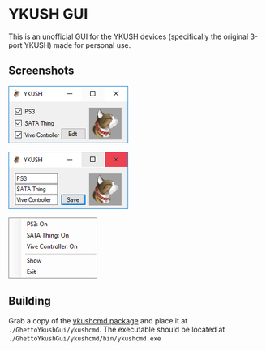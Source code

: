 # YKUSH GUI

This is an unofficial GUI for the YKUSH devices (specifically the original 3-port YKUSH) made for personal use.

## Screenshots

![Normal View](./window.png)

![Edit View](./window-edit-mode.png)

![Tray Icon Context Menu](./sample-tray-menu.png)

## Building

Grab a copy of the [ykushcmd package](https://www.yepkit.com/learn/setup-guide-ykush-windows) and place it at `./GhettoYkushGui/ykushcmd`. The executable should be located at `./GhettoYkushGui/ykushcmd/bin/ykushcmd.exe`

